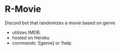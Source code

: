 # R-Movie
Discord bot that randomizes a movie based on genre
- utilizes tMDB.
- hosted on Heroku
- commands: ![genre] or !help
